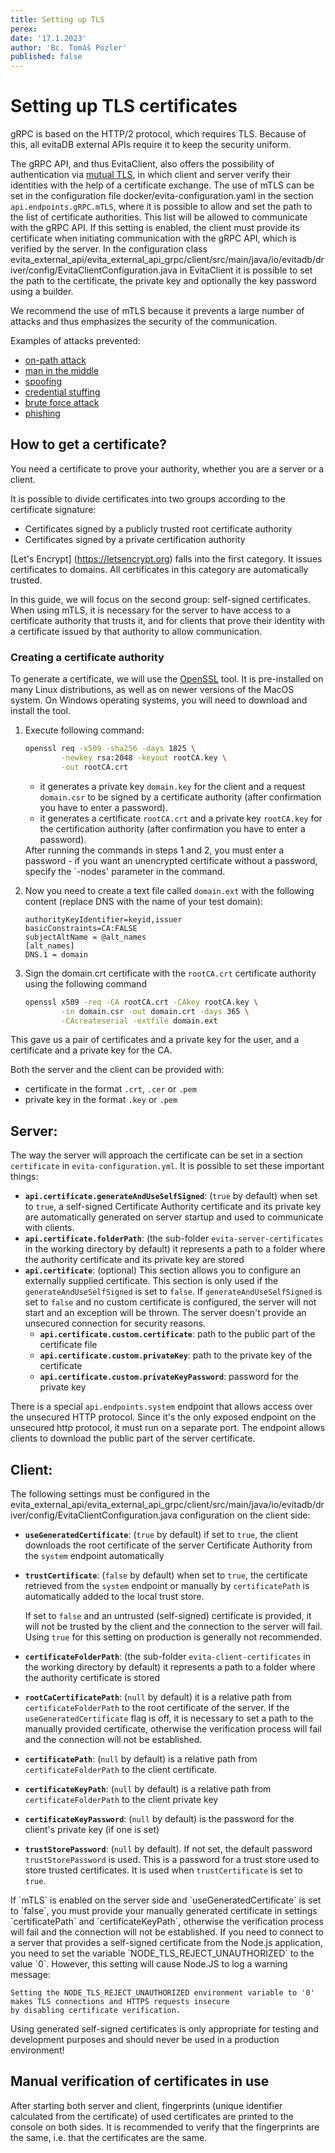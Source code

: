 ```yaml
---
title: Setting up TLS
perex:
date: '17.1.2023'
author: 'Bc. Tomáš Pozler'
published: false
---
```


# Setting up TLS certificates

gRPC is based on the HTTP/2 protocol, which requires TLS. Because of this, all evitaDB external APIs require it to keep 
the security uniform.

The gRPC API, and thus EvitaClient, also offers the possibility of authentication via
[mutual TLS](https://en.wikipedia.org/wiki/Mutual_authentication), in which client and
server verify their identities with the help of a certificate exchange. The use of mTLS can be set in the configuration
file <SourceClass>docker/evita-configuration.yaml</SourceClass> in the section `api.endpoints.gRPC.mTLS`, 
where it is possible to allow and set the path to the list of certificate authorities. This list will be allowed to 
communicate with the gRPC API. If this setting is enabled, the client must provide its certificate when initiating 
communication with the gRPC API, which is verified by the server. In the configuration class 
<SourceClass>evita_external_api/evita_external_api_grpc/client/src/main/java/io/evitadb/driver/config/EvitaClientConfiguration.java</SourceClass>
in EvitaClient it is possible to set the path to the certificate, the private key and optionally the key password using
a builder.

We recommend the use of mTLS because it prevents a large number of attacks and thus emphasizes the security of 
the communication.

Examples of attacks prevented:

- [on-path attack](https://www.wallarm.com/what/what-is-an-on-path-attacker)
- [man in the middle](https://en.wikipedia.org/wiki/Man-in-the-middle_attack)
- [spoofing](https://en.wikipedia.org/wiki/Spoofing_attack)
- [credential stuffing](https://en.wikipedia.org/wiki/Credential_stuffing)
- [brute force attack](https://en.wikipedia.org/wiki/Brute-force_attack)
- [phishing](https://www.cloudflare.com/learning/access-management/phishing-attack/)

## How to get a certificate?

You need a certificate to prove your authority, whether you are a server or a client.

It is possible to divide certificates into two groups according to the certificate signature:

- Certificates signed by a publicly trusted root certificate authority
- Certificates signed by a private certification authority

[Let's Encrypt] (https://letsencrypt.org) falls into the first category. It issues certificates to domains. All 
certificates in this category are automatically trusted.

In this guide, we will focus on the second group: self-signed certificates. When using mTLS, it is necessary for the
server to have access to a certificate authority that trusts it, and for clients that prove their identity with a
certificate issued by that authority to allow communication.

### Creating a certificate authority

To generate a certificate, we will use the [OpenSSL](https://www.openssl.org/) tool. It is pre-installed on many 
Linux distributions, as well as on newer versions of the MacOS system. On Windows operating systems, you will need 
to download and install the tool.

1. Execute following command:

    ```bash
    openssl req -x509 -sha256 -days 1825 \
            -newkey rsa:2048 -keyout rootCA.key \
            -out rootCA.crt
    ```

    - it generates a private key `domain.key` for the client and a request `domain.csr` to be signed by a certificate 
      authority (after confirmation you have to enter a password).
    - it generates a certificate `rootCA.crt` and a private key `rootCA.key` for the certification authority
      (after confirmation you have to enter a password).

    <Note type="warning">
    After running the commands in steps 1 and 2, you must enter a password - if you want an unencrypted certificate without 
    a password, specify the `-nodes' parameter in the command.
    </Note>

2. Now you need to create a text file called `domain.ext` with the following content (replace DNS with the name of your
   test domain):

    ```
    authorityKeyIdentifier=keyid,issuer
    basicConstraints=CA:FALSE
    subjectAltName = @alt_names
    [alt_names]
    DNS.1 = domain
    ```

3. Sign the domain.crt certificate with the `rootCA.crt` certificate authority using the following command

    ```bash
    openssl x509 -req -CA rootCA.crt -CAkey rootCA.key \
            -in domain.csr -out domain.crt -days 365 \
            -CAcreateserial -extfile domain.ext
    ```

This gave us a pair of certificates and a private key for the user, and a certificate and a private key for the CA.

Both the server and the client can be provided with:

- certificate in the format `.crt`, `.cer` or `.pem`
- private key in the format `.key` or `.pem`

## Server:

The way the server will approach the certificate can be set in a section `certificate` in `evita-configuration.yml`. It
is possible to set these important things:

- **`api.certificate.generateAndUseSelfSigned`**: (`true` by default) when set to `true`, a self-signed Certificate 
  Authority certificate and its private key are automatically generated on server startup and used to communicate with
  clients.
- **`api.certificate.folderPath`**: (the sub-folder `evita-server-certificates` in the working directory by default) 
  it represents a path to a folder where the authority certificate and its private key are stored
- **`api.certificate`**: (optional) This section allows you to configure an externally supplied certificate. This section 
  is only used if the `generateAndUseSelfSigned` is set to `false`. If `generateAndUseSelfSigned` is set to `false` and 
  no custom certificate is configured, the server will not start and an exception will be thrown. The server doesn't 
  provide an unsecured connection for security reasons.
   - **`api.certificate.custom.certificate`**: path to the public part of the certificate file
   - **`api.certificate.custom.privateKey`**: path to the private key of the certificate
   - **`api.certificate.custom.privateKeyPassword`**: password for the private key

There is a special `api.endpoints.system` endpoint that allows access over the unsecured HTTP protocol. Since it's the 
only exposed endpoint on the unsecured http protocol, it must run on a separate port. The endpoint allows clients to 
download the public part of the server certificate.

## Client:

The following settings must be configured in the 
<SourceClass>evita_external_api/evita_external_api_grpc/client/src/main/java/io/evitadb/driver/config/EvitaClientConfiguration.java</SourceClass> 
configuration on the client side:

- **`useGeneratedCertificate`**: (`true` by default) if set to `true`, the client downloads the root certificate of 
  the server Certificate Authority from the `system` endpoint automatically
- **`trustCertificate`**: (`false` by default) when set to `true`, the certificate retrieved from the `system` 
  endpoint or manually by `certificatePath` is automatically added to the local trust store.

  If set to `false` and an untrusted (self-signed) certificate is provided, it will not be trusted by the client and 
  the connection to the server will fail. Using `true` for this setting on production is generally not recommended.
- **`certificateFolderPath`**: (the sub-folder `evita-client-certificates` in the working directory by default)
  it represents a path to a folder where the authority certificate is stored
- **`rootCaCertificatePath`**: (`null` by default) it is a relative path from `certificateFolderPath` to the root 
  certificate of the server. If the `useGeneratedCertificate` flag is off, it is necessary to set a path to 
  the manually provided certificate, otherwise the verification process will fail and the connection will not be 
  established.
- **`certificatePath`**: (`null` by default) is a relative path from `certificateFolderPath` to the client certificate.
- **`certificateKeyPath`**: (`null` by default) is a relative path from `certificateFolderPath` to the client private key
- **`certificateKeyPassword`**: (`null` by default) is the password for the client's private key (if one is set)
- **`trustStorePassword`**: (`null` by default). If not set, the default password `trustStorePassword` is used. 
  This is a password for a trust store used to store trusted certificates. It is used when `trustCertificate` is 
  set to `true`.

<Note type="warning">
If `mTLS` is enabled on the server side and `useGeneratedCertificate` is set to `false`, you must provide your
manually generated certificate in settings `certificatePath` and `certificateKeyPath`, otherwise the verification 
process will fail and the connection will not be established.
</Note>

<LanguageSpecific to="javascript">

<Note type="info">
If you need to connect to a server that provides a self-signed certificate from the Node.js application, you need to set 
the variable `NODE_TLS_REJECT_UNAUTHORIZED` to the value `0`. However, this setting will cause Node.JS to log a warning 
message:

```
Setting the NODE_TLS_REJECT_UNAUTHORIZED environment variable to '0' makes TLS connections and HTTPS requests insecure 
by disabling certificate verification.
```

</Note>

</LanguageSpecific>

<Note type="warning">
Using generated self-signed certificates is only appropriate for testing and development purposes and should never be 
used in a production environment!
</Note>

## Manual verification of certificates in use

After starting both server and client, fingerprints (unique identifier calculated from the certificate) of used
certificates are printed to the console on both sides. It is recommended to verify that the fingerprints are the same,
i.e. that the certificates are the same.
